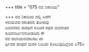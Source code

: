 +++
title = "075 ನವ ನಿಕಾರಿಯ"

+++
ನವ ನಿಕಾರಿಯ ವಲ್ಲಿ ಸೀರೆಗ  
ಳವಯವದ ರಕುತದಲಿ ತೋದವು  
ಜವವಳಿದು ಸಾರಥಿಗೆ ಸೂಚಿಸೆ ರಥವ ಮರಳಿಚಿದ  
ಕವಿದನರ್ಜುನನೋಡದಿರು ಕೌ  
ರವ ಪಲಾಯನವಕಟಕಟ ಪಾ  
ರ್ಥಿವರ ಪಂಥವೆ ಮರಳಿ ನಿಂದಿರು ಕೊಲುವುದಿಲ್ಲೆಂದ     ॥75॥